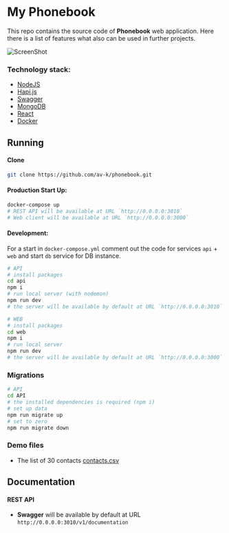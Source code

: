 # My Phonebook

This repo contains the source code of **Phonebook** web application. Here there is a list of features what also can be used in further projects. 

![ScreenShot](https://user-images.githubusercontent.com/14048639/59875571-46fada80-93cb-11e9-99e4-3daa006a4ddd.png)

### Technology stack:
* [NodeJS](https://nodejs.org/)
* [Hapi.js](https://hapijs.com/)
* [Swagger](https://swagger.io/)
* [MongoDB](https://www.mongodb.com/)
* [React](https://reactjs.org/) 
* [Docker](https://www.docker.com/)

## Running

#### Clone
```bash
git clone https://github.com/av-k/phonebook.git
```

#### Production Start Up:
```bash
docker-compose up
# REST API will be available at URL `http://0.0.0.0:3010`
# Web client will be available at URL `http://0.0.0.0:3000`
```

#### Development:
For a start in `docker-compose.yml` comment out the code for services `api` + `web` and start `db` service for DB instance.

```bash
# API
# install packages
cd api
npm i
# run local server (with nodemon)
npm run dev
# the server will be available by default at URL `http://0.0.0.0:3010`

# WEB
# install packages
cd web
npm i
# run local server
npm run dev
# the server will be available by default at URL `http://0.0.0.0:3000`
```

### Migrations
```bash
# API
cd API
# the installed dependencies is required (npm i) 
# set up data
npm run migrate up
# set to zero
npm run migrate down
```

### Demo files
* The list of 30 contacts [contacts.csv](https://github.com/av-k/phonebook/blob/master/tmp/contacts.csv)

## Documentation

#### REST API
* **Swagger** will be available by default at URL `http://0.0.0.0:3010/v1/documentation` 
